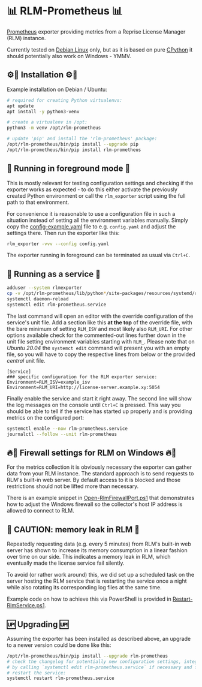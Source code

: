 # 📊 RLM-Prometheus 📊

[Prometheus][1] exporter providing metrics from a Reprise License Manager (RLM)
instance.

Currently tested on [Debian Linux][4] only, but as it is based on pure
[CPython][5] it should potentially also work on Windows - YMMV.

## ⚙🔧 Installation ⚙🔧

Example installation on Debian / Ubuntu:

```bash
# required for creating Python virtualenvs:
apt update
apt install -y python3-venv

# create a virtualenv in /opt:
python3 -m venv /opt/rlm-prometheus

# update 'pip' and install the 'rlm-prometheus' package:
/opt/rlm-prometheus/bin/pip install --upgrade pip
/opt/rlm-prometheus/bin/pip install rlm-prometheus
```

## 🏃 Running in foreground mode 🏃

This is mostly relevant for testing configuration settings and checking if the
exporter works as expected - to do this either activate the previously created
Python environment or call the `rlm_exporter` script using the full path to that
environment.

For convenience it is reasonable to use a configuration file in such a situation
instead of setting all the environment variables manually. Simply copy the
[config-example.yaml][3] file to e.g. `config.yaml` and adjust the settings
there. Then run the exporter like this:

```bash
rlm_exporter -vvv --config config.yaml
```

The exporter running in foreground can be terminated as usual via `Ctrl+C`.

## 👟 Running as a service 👟

```bash
adduser --system rlmexporter
cp -v /opt/rlm-prometheus/lib/python*/site-packages/resources/systemd/rlm-prometheus.service  /etc/systemd/system/
systemctl daemon-reload
systemctl edit rlm-prometheus.service
```

The last command will open an editor with the override configuration of the
service's unit file. Add a section like this **at the top** of the override
file, with the bare minimum of setting `RLM_ISV` and most likely also `RLM_URI`.
For other options available check for the commented-out lines further down in
the unit file setting environment variables starting with `RLM_`. Please note
that on *Ubuntu 20.04* the `systemct edit` command will present you with an
empty file, so you will have to copy the respective lines from below or the
provided *central* unit file.

```text
[Service]
### specific configuration for the RLM exporter service:
Environment=RLM_ISV=example_isv
Environment=RLM_URI=http://license-server.example.xy:5054
```

Finally enable the service and start it right away. The second line will show
the log messages on the console until `Ctrl+C` is pressed. This way you should
be able to tell if the service has started up properly and is providing metrics
on the configured port:

```bash
systemctl enable --now rlm-prometheus.service
journalctl --follow --unit rlm-prometheus
```

## 🔥🧱 Firewall settings for RLM on Windows 🔥🧱

For the metrics collection it is obviously necessary the exporter can gather
data from your RLM instance. The standard approach is to send requests to RLM's
built-in web server. By default access to it is blocked and those restrictions
should not be lifted more than necessary.

There is an example snippet in [Open-RlmFirewallPort.ps1][2] that demonstrates
how to adjust the Windows firewall so the collector's host IP address is allowed
to connect to RLM.

## 👾 CAUTION: memory leak in RLM 👾

Repeatedly requesting data (e.g. every 5 minutes) from RLM's built-in web server
has shown to increase its memory consumption in a linear fashion over time on
our side. This indicates a memory leak in RLM, which eventually made the license
service fail silently.

To avoid (or rather work around) this, we did set up a scheduled task on the
server hosting the RLM service that is restarting the service once a night while
also rotating its corresponding log files at the same time.

Example code on how to achieve this via PowerShell is provided in
[Restart-RlmService.ps1][6].

## 🆙 Upgrading 🆙

Assuming the exporter has been installed as described above, an upgrade to a
newer version could be done like this:

```bash
/opt/rlm-prometheus/bin/pip install --upgrade rlm-prometheus
# check the changelog for potentially new configuration settings, integrate them
# by calling `systemctl edit rlm-prometheus.service` if necessary and finally
# restart the service:
systemctl restart rlm-prometheus.service
```

[1]: https://prometheus.io/
[2]: resources/powershell/Open-RlmFirewallPort.ps1
[3]: resources/config-example.yaml
[4]: https://debian.org/
[5]: https://github.com/python/cpython
[6]: resources/powershell/Restart-RlmService.ps1
